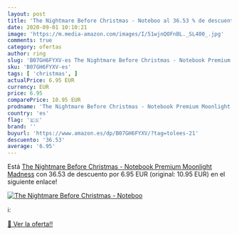 ```yaml
---
layout: post
title: 'The Nightmare Before Christmas - Noteboo al 36.53 % de descuento'
date: 2020-09-01 10:10:21
image: 'https://m.media-amazon.com/images/I/51wjnQOFnBL._SL400_.jpg'
comments: true
category: ofertas
author: ring
slug: 'B07GH6FYXV-es The Nightmare Before Christmas - Notebook Premium...'
sku: 'B07GH6FYXV-es'
tags: [ 'christmas', ]
actualPrice: 6.95 EUR
currency: EUR
price: 6.95
comparePrice: 10.95 EUR
prodname: 'The Nightmare Before Christmas - Notebook Premium Moonlight Madness'
country: 'es'
flag: '🇪🇸'
brand: ''
buyurl: 'https://www.amazon.es/dp/B07GH6FYXV/?tag=tolees-21'
descuento: '36.53'
average: '6.95'
---
```


Está [The Nightmare Before Christmas - Notebook Premium Moonlight Madness](https://www.amazon.es/dp/B07GH6FYXV/?tag=tolees-21) con 36.53 de descuento por 6.95 EUR (original: 10.95 EUR) en el siguiente enlace!

[![The Nightmare Before Christmas - Noteboo](https://m.media-amazon.com/images/I/51wjnQOFnBL._SL400_.jpg)](https://www.amazon.es/dp/B07GH6FYXV/?tag=tolees-21)

ℹ️:


[🛒 Ver la oferta!!](https://www.amazon.es/dp/B07GH6FYXV/?tag=tolees-21)

